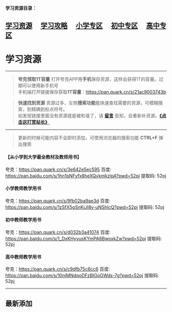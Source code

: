 
**学习资源目录：**

 [学习资源](zh-cn/study/study)&#8195;
 [学习攻略](zh-cn/study/Studyguide)&#8195;
 [小学专区](zh-cn/study/primaryschool)&#8195;
 [初中专区](zh-cn/study/middleschool)&#8195;
 [高中专区](zh-cn/study/highschool)
 ---
# 学习资源

----
> **夸克领取1T容量**
  打开夸克APP用**手机**保存资源，这样会获得1T的容量。过期可以使用新手机号  
  手机端打开链接保存获取**1T容量**：https://pan.quark.cn/s/21ac9003743b  

> **快速找到资源**
  资源过多，左侧**搜索功能**能快速查找需要的资源，可模糊搜索，别精确到标点符号。  
  如发现链接里面没有资源就是被和谐了，请 [**留言**](zh-cn/bbs) 告知，会重新补资源。[**《点击这打赏站长》**](zh-cn/dashang)

----
> 更新的时候可能内容不会即时添加，可使用浏览器的搜索功能 **CTRL+F** 弹出搜索

#### 【从小学到大学最全教材及教师用书】
夸克：https://pan.quark.cn/s/3e642e5ec595
百度: https://pan.baidu.com/s/1hn1pNFyfx8heXQykmkzlpA?pwd=52pj 提取码: 52pj

#### 小学教师教学用书
夸克：https://pan.quark.cn/s/9fb02ba9ae3d
百度: https://pan.baidu.com/s/1zSfX5gSnKiJI8y-uNShIcQ?pwd=52pj 提取码: 52pj

#### 初中教师教学用书
夸克：https://pan.quark.cn/s/d032b3a41074
百度: https://pan.baidu.com/s/1_DxKHyvusKYmPA6BwoxkZw?pwd=52pj 提取码: 52pj

#### 高中教师教学用书
夸克：https://pan.quark.cn/s/c9dfb75c6cc6
百度: https://pan.baidu.com/s/10njMNdqoDFzBIGoGWds-7g?pwd=52pj 提取码: 52pj



----
## 最新添加




